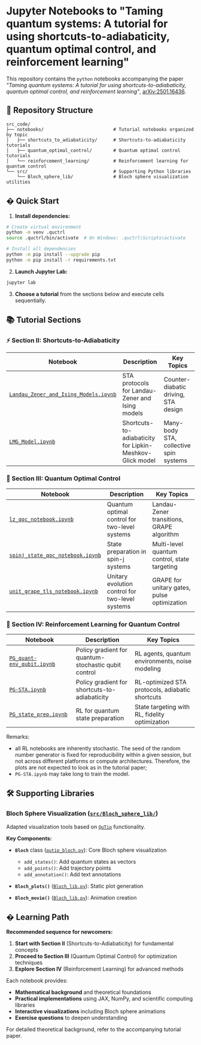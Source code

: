 # Jupyter Notebooks to "Taming quantum systems: A tutorial for using shortcuts-to-adiabaticity, quantum optimal control, and reinforcement learning"

This repository contains the `python` notebooks accompanying the paper *"Taming quantum systems: A tutorial for using shortcuts-to-adiabaticity, quantum optimal control, and reinforcement learning"*, [arXiv:2501.16436](https://arxiv.org/abs/2501.16436).

## 📂 Repository Structure

```
src_code/
├── notebooks/                          # Tutorial notebooks organized by topic
│   ├── shortcuts_to_adiabaticity/      # Shortcuts-to-adiabaticity tutorials
│   ├── quantum_optimal_control/        # Quantum optimal control tutorials
│   └── reinforcement_learning/         # Reinforcement learning for quantum control
└── src/                                # Supporting Python libraries
    └── Bloch_sphere_lib/               # Bloch sphere visualization utilities
```

## � Quick Start

1. **Install dependencies:**
```bash
# Create virtual environment
python -m venv .quctrl
source .quctrl/bin/activate  # On Windows: .quctrl\Scripts\activate

# Install all dependencies
python -m pip install --upgrade pip
python -m pip install -r requirements.txt
```

2. **Launch Jupyter Lab:**
```bash
jupyter lab
```

3. **Choose a tutorial** from the sections below and execute cells sequentially.

## 📚 Tutorial Sections

### ⚡ Section II: Shortcuts-to-Adiabaticity

| Notebook | Description | Key Topics |
|----------|-------------|------------|
| [`Landau_Zener_and_Ising_Models.ipynb`](notebooks/shortcuts_to_adiabaticity/Landau_Zener_and_Ising_Models.ipynb) | STA protocols for Landau-Zener and Ising models | Counter-diabatic driving, STA design |
| [`LMG_Model.ipynb`](notebooks/shortcuts_to_adiabaticity/LMG_Model.ipynb) | Shortcuts-to-adiabaticity for Lipkin-Meshkov-Glick model | Many-body STA, collective spin systems |

### 🔬 Section III: Quantum Optimal Control

| Notebook | Description | Key Topics |
|----------|-------------|------------|
| [`lz_qoc_notebook.ipynb`](notebooks/quantum_optimal_control/lz_qoc_notebook.ipynb) | Quantum optimal control for two-level systems | Landau-Zener transitions, GRAPE algorithm |
| [`spinj_state_qoc_notebook.ipynb`](notebooks/quantum_optimal_control/spinj_state_qoc_notebook.ipynb) | State preparation in spin-j systems | Multi-level quantum control, state targeting |
| [`unit_grape_tls_notebook.ipynb`](notebooks/quantum_optimal_control/unit_grape_tls_notebook.ipynb) | Unitary evolution control for two-level systems | GRAPE for unitary gates, pulse optimization |

### 🤖 Section IV: Reinforcement Learning for Quantum Control

| Notebook | Description | Key Topics |
|----------|-------------|------------|
| [`PG_quant-env_qubit.ipynb`](notebooks/reinforcement_learning/PG_quant-env_qubit.ipynb) | Policy gradient for quantum-stochastic qubit control | RL agents, quantum environments, noise modeling |
| [`PG-STA.ipynb`](notebooks/reinforcement_learning/PG-STA.ipynb) | Policy gradient for shortcuts-to-adiabaticity | RL-optimized STA protocols, adiabatic shortcuts |
| [`PG_state_prep.ipynb`](notebooks/reinforcement_learning/PG_state_prep.ipynb) | RL for quantum state preparation | State targeting with RL, fidelity optimization |

Remarks:
  * all RL notebooks are inherently stochastic. The seed of the random number generator is fixed for reproducibility within a given session, but not across different platforms or compute architectures. Therefore, the plots are not expected to look as in the tutorial paper; 
  * `PG-STA.ipynb` may take long to train the model. 

## 🛠️ Supporting Libraries

### Bloch Sphere Visualization ([`src/Bloch_sphere_lib/`](src/Bloch_sphere_lib/))

Adapted visualization tools based on [`QuTip`](https://qutip.org/) functionality.

**Key Components:**

- **`Bloch`** class ([`qutip_bloch.py`](src/Bloch_sphere_lib/qutip_bloch.py)): Core Bloch sphere visualization
  - `add_states()`: Add quantum states as vectors
  - `add_points()`: Add trajectory points  
  - `add_annotation()`: Add text annotations

- **`Bloch_plots()`** ([`Bloch_lib.py`](src/Bloch_sphere_lib/Bloch_lib.py)): Static plot generation
- **`Bloch_movie()`** ([`Bloch_lib.py`](src/Bloch_sphere_lib/Bloch_lib.py)): Animation creation

## � Learning Path

**Recommended sequence for newcomers:**

1. **Start with Section II** (Shortcuts-to-Adiabaticity) for fundamental concepts
2. **Proceed to Section III** (Quantum Optimal Control) for optimization techniques  
3. **Explore Section IV** (Reinforcement Learning) for advanced methods

Each notebook provides:
- **Mathematical background** and theoretical foundations
- **Practical implementations** using JAX, NumPy, and scientific computing libraries
- **Interactive visualizations** including Bloch sphere animations
- **Exercise questions** to deepen understanding

For detailed theoretical background, refer to the accompanying tutorial paper. 


